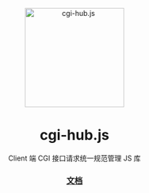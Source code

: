 <p align="center">
  <img alt="cgi-hub.js" src="https://mcc108.github.io/cgi-hub.js/imgs/logo.svg" width="200">
</p>

<h1 align="center">cgi-hub.js</h1>

<p align="center">
  Client 端 CGI 接口请求统一规范管理 JS 库
</p>

<h3 align="center">
  <a href="https://mcc108.github.io/cgi-hub.js">文档</a>
</h3>
